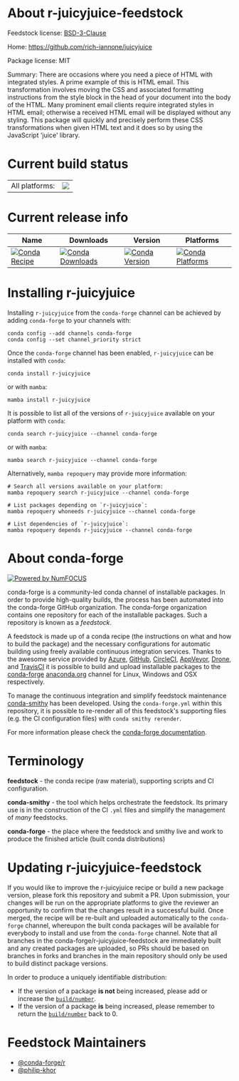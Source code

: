 About r-juicyjuice-feedstock
============================

Feedstock license: [BSD-3-Clause](https://github.com/conda-forge/r-juicyjuice-feedstock/blob/main/LICENSE.txt)

Home: https://github.com/rich-iannone/juicyjuice

Package license: MIT

Summary: There are occasions where you need a piece of HTML with integrated styles. A prime example of this is HTML email. This transformation involves moving the CSS and associated formatting instructions from the style block in the head of your document into the body of the HTML. Many prominent email clients require integrated styles in HTML email; otherwise a received HTML email will be displayed without any styling. This package will quickly and precisely perform these CSS transformations when given HTML text and it does so by using the JavaScript 'juice' library.

Current build status
====================


<table><tr><td>All platforms:</td>
    <td>
      <a href="https://dev.azure.com/conda-forge/feedstock-builds/_build/latest?definitionId=18016&branchName=main">
        <img src="https://dev.azure.com/conda-forge/feedstock-builds/_apis/build/status/r-juicyjuice-feedstock?branchName=main">
      </a>
    </td>
  </tr>
</table>

Current release info
====================

| Name | Downloads | Version | Platforms |
| --- | --- | --- | --- |
| [![Conda Recipe](https://img.shields.io/badge/recipe-r--juicyjuice-green.svg)](https://anaconda.org/conda-forge/r-juicyjuice) | [![Conda Downloads](https://img.shields.io/conda/dn/conda-forge/r-juicyjuice.svg)](https://anaconda.org/conda-forge/r-juicyjuice) | [![Conda Version](https://img.shields.io/conda/vn/conda-forge/r-juicyjuice.svg)](https://anaconda.org/conda-forge/r-juicyjuice) | [![Conda Platforms](https://img.shields.io/conda/pn/conda-forge/r-juicyjuice.svg)](https://anaconda.org/conda-forge/r-juicyjuice) |

Installing r-juicyjuice
=======================

Installing `r-juicyjuice` from the `conda-forge` channel can be achieved by adding `conda-forge` to your channels with:

```
conda config --add channels conda-forge
conda config --set channel_priority strict
```

Once the `conda-forge` channel has been enabled, `r-juicyjuice` can be installed with `conda`:

```
conda install r-juicyjuice
```

or with `mamba`:

```
mamba install r-juicyjuice
```

It is possible to list all of the versions of `r-juicyjuice` available on your platform with `conda`:

```
conda search r-juicyjuice --channel conda-forge
```

or with `mamba`:

```
mamba search r-juicyjuice --channel conda-forge
```

Alternatively, `mamba repoquery` may provide more information:

```
# Search all versions available on your platform:
mamba repoquery search r-juicyjuice --channel conda-forge

# List packages depending on `r-juicyjuice`:
mamba repoquery whoneeds r-juicyjuice --channel conda-forge

# List dependencies of `r-juicyjuice`:
mamba repoquery depends r-juicyjuice --channel conda-forge
```


About conda-forge
=================

[![Powered by
NumFOCUS](https://img.shields.io/badge/powered%20by-NumFOCUS-orange.svg?style=flat&colorA=E1523D&colorB=007D8A)](https://numfocus.org)

conda-forge is a community-led conda channel of installable packages.
In order to provide high-quality builds, the process has been automated into the
conda-forge GitHub organization. The conda-forge organization contains one repository
for each of the installable packages. Such a repository is known as a *feedstock*.

A feedstock is made up of a conda recipe (the instructions on what and how to build
the package) and the necessary configurations for automatic building using freely
available continuous integration services. Thanks to the awesome service provided by
[Azure](https://azure.microsoft.com/en-us/services/devops/), [GitHub](https://github.com/),
[CircleCI](https://circleci.com/), [AppVeyor](https://www.appveyor.com/),
[Drone](https://cloud.drone.io/welcome), and [TravisCI](https://travis-ci.com/)
it is possible to build and upload installable packages to the
[conda-forge](https://anaconda.org/conda-forge) [anaconda.org](https://anaconda.org/)
channel for Linux, Windows and OSX respectively.

To manage the continuous integration and simplify feedstock maintenance
[conda-smithy](https://github.com/conda-forge/conda-smithy) has been developed.
Using the ``conda-forge.yml`` within this repository, it is possible to re-render all of
this feedstock's supporting files (e.g. the CI configuration files) with ``conda smithy rerender``.

For more information please check the [conda-forge documentation](https://conda-forge.org/docs/).

Terminology
===========

**feedstock** - the conda recipe (raw material), supporting scripts and CI configuration.

**conda-smithy** - the tool which helps orchestrate the feedstock.
                   Its primary use is in the construction of the CI ``.yml`` files
                   and simplify the management of *many* feedstocks.

**conda-forge** - the place where the feedstock and smithy live and work to
                  produce the finished article (built conda distributions)


Updating r-juicyjuice-feedstock
===============================

If you would like to improve the r-juicyjuice recipe or build a new
package version, please fork this repository and submit a PR. Upon submission,
your changes will be run on the appropriate platforms to give the reviewer an
opportunity to confirm that the changes result in a successful build. Once
merged, the recipe will be re-built and uploaded automatically to the
`conda-forge` channel, whereupon the built conda packages will be available for
everybody to install and use from the `conda-forge` channel.
Note that all branches in the conda-forge/r-juicyjuice-feedstock are
immediately built and any created packages are uploaded, so PRs should be based
on branches in forks and branches in the main repository should only be used to
build distinct package versions.

In order to produce a uniquely identifiable distribution:
 * If the version of a package **is not** being increased, please add or increase
   the [``build/number``](https://docs.conda.io/projects/conda-build/en/latest/resources/define-metadata.html#build-number-and-string).
 * If the version of a package **is** being increased, please remember to return
   the [``build/number``](https://docs.conda.io/projects/conda-build/en/latest/resources/define-metadata.html#build-number-and-string)
   back to 0.

Feedstock Maintainers
=====================

* [@conda-forge/r](https://github.com/conda-forge/r/)
* [@philip-khor](https://github.com/philip-khor/)


<!-- dummy commit to enable rerendering -->

